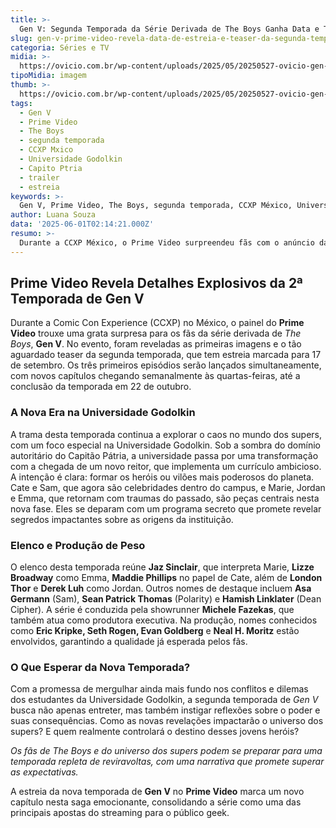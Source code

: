 ```yaml
---
title: >-
  Gen V: Segunda Temporada da Série Derivada de The Boys Ganha Data e Trailer Surpreendente
slug: gen-v-prime-video-revela-data-de-estreia-e-teaser-da-segunda-temporada
categoria: Séries e TV
midia: >-
  https://ovicio.com.br/wp-content/uploads/2025/05/20250527-ovicio-gen-v-marie.jpg
tipoMidia: imagem
thumb: >-
  https://ovicio.com.br/wp-content/uploads/2025/05/20250527-ovicio-gen-v-marie.jpg
tags:
  - Gen V
  - Prime Video
  - The Boys
  - segunda temporada
  - CCXP Mxico
  - Universidade Godolkin
  - Capito Ptria
  - trailer
  - estreia
keywords: >-
  Gen V, Prime Video, The Boys, segunda temporada, CCXP México, Universidade Godolkin, Capitão Pátria, trailer, estreia
author: Luana Souza
data: '2025-06-01T02:14:21.000Z'
resumo: >-
  Durante a CCXP México, o Prime Video surpreendeu fãs com o anúncio da data de estreia e um teaser da segunda temporada de Gen V, série derivada de The Boys. A nova temporada promete expandir ainda mais o universo dos super-heróis mais controversos da TV.
---
```


## Prime Video Revela Detalhes Explosivos da 2ª Temporada de Gen V

Durante a Comic Con Experience (CCXP) no México, o painel do **Prime Video** trouxe uma grata surpresa para os fãs da série derivada de _The Boys_, **Gen V**. No evento, foram reveladas as primeiras imagens e o tão aguardado teaser da segunda temporada, que tem estreia marcada para 17 de setembro. Os três primeiros episódios serão lançados simultaneamente, com novos capítulos chegando semanalmente às quartas-feiras, até a conclusão da temporada em 22 de outubro.

### A Nova Era na Universidade Godolkin

A trama desta temporada continua a explorar o caos no mundo dos supers, com um foco especial na Universidade Godolkin. Sob a sombra do domínio autoritário do Capitão Pátria, a universidade passa por uma transformação com a chegada de um novo reitor, que implementa um currículo ambicioso. A intenção é clara: formar os heróis ou vilões mais poderosos do planeta. Cate e Sam, que agora são celebridades dentro do campus, e Marie, Jordan e Emma, que retornam com traumas do passado, são peças centrais nesta nova fase. Eles se deparam com um programa secreto que promete revelar segredos impactantes sobre as origens da instituição.

### Elenco e Produção de Peso

O elenco desta temporada reúne **Jaz Sinclair**, que interpreta Marie, **Lizze Broadway** como Emma, **Maddie Phillips** no papel de Cate, além de **London Thor** e **Derek Luh** como Jordan. Outros nomes de destaque incluem **Asa Germann** (Sam), **Sean Patrick Thomas** (Polarity) e **Hamish Linklater** (Dean Cipher). A série é conduzida pela showrunner **Michele Fazekas**, que também atua como produtora executiva. Na produção, nomes conhecidos como **Eric Kripke, Seth Rogen, Evan Goldberg** e **Neal H. Moritz** estão envolvidos, garantindo a qualidade já esperada pelos fãs.

### O Que Esperar da Nova Temporada?

Com a promessa de mergulhar ainda mais fundo nos conflitos e dilemas dos estudantes da Universidade Godolkin, a segunda temporada de _Gen V_ busca não apenas entreter, mas também instigar reflexões sobre o poder e suas consequências. Como as novas revelações impactarão o universo dos supers? E quem realmente controlará o destino desses jovens heróis?

_Os fãs de _The Boys_ e do universo dos supers podem se preparar para uma temporada repleta de reviravoltas, com uma narrativa que promete superar as expectativas._

A estreia da nova temporada de **Gen V** no **Prime Video** marca um novo capítulo nesta saga emocionante, consolidando a série como uma das principais apostas do streaming para o público geek.
